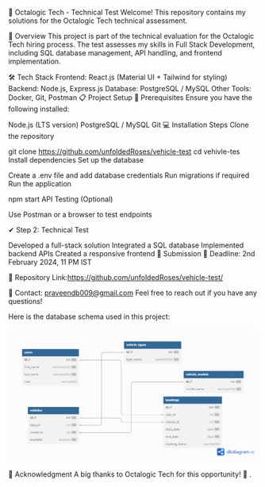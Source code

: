 🚀 Octalogic Tech - Technical Test
Welcome! This repository contains my solutions for the Octalogic Tech technical assessment.

📌 Overview
This project is part of the technical evaluation for the Octalogic Tech hiring process. The test assesses my skills in Full Stack Development, including SQL database management, API handling, and frontend implementation.

🛠 Tech Stack
Frontend: React.js (Material UI + Tailwind for styling)
Backend: Node.js, Express.js
Database: PostgreSQL / MySQL
Other Tools: Docker, Git, Postman
📋 Project Setup
🔧 Prerequisites
Ensure you have the following installed:

Node.js (LTS version)
PostgreSQL / MySQL
Git
💻 Installation Steps
Clone the repository


git clone https://github.com/unfoldedRoses/vehicle-test
cd vehivle-tes
Install dependencies
Set up the database

Create a .env file and add database credentials
Run migrations if required
Run the application


npm start
API Testing (Optional)

Use Postman or a browser to test endpoints


✔ Step 2: Technical Test

Developed a full-stack solution
Integrated a SQL database
Implemented backend APIs
Created a responsive frontend
📩 Submission
📅 Deadline: 2nd February 2024, 11 PM IST

🔗 Repository Link:https://github.com/unfoldedRoses/vehicle-test/

💬 Contact: praveendb009@gmail.com Feel free to reach out if you have any questions!

Here is the database schema used in this project:

![Database Schema](./server/sql.png)

🌟 Acknowledgment
A big thanks to Octalogic Tech for this opportunity! 🚀 .

